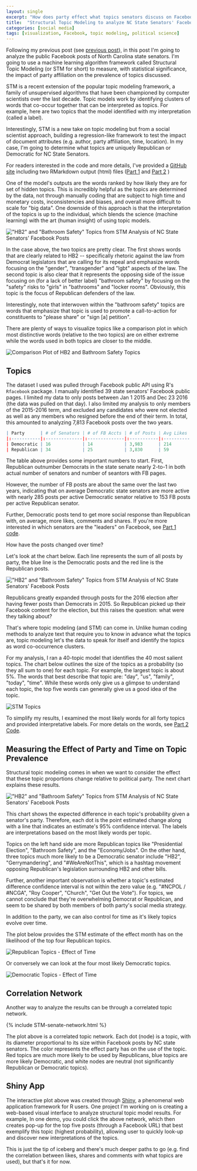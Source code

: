 ```yaml
---
layout: single
excerpt: "How does party effect what topics senators discuss on Facebook?" 
title:  "Structural Topic Modeling to analyze NC State Senators' Facebook Posts"
categories: [social media]
tags: [visualization, Facebook, topic modeling, political science]
---
```


Following my previous post (see [previous post](https://wesslen.github.io/social%20media/nc-state-senator-twitter-network/)), in this post I'm going to analyze the public Facebook posts of North Carolina state senators. I'm going to use a machine learning algorithm framework called Structural Topic Modeling (or STM for short) to measure, with statistical significance, the impact of party affiliation on the prevalence of topics discussed. 

STM is a recent extension of the popular topic modeling framework, a family of unsupervised algorithms that have been championed by computer scientists over the last decade. Topic models work by identifying clusters of words that co-occur together that can be interpreted as topics. For example, here are two topics that the model identified with my interpretation (called a label).

Interestingly, STM is a new take on topic modeling but from a social scientist approach, building a regression-like framework to test the impact of document attributes (e.g. author, party affiliation, time, location). In my case, I'm going to determine what topics are uniquely Republican or Democratic for NC State Senators. 

For readers interested in the code and more details, I've provided a [GitHub site](https://github.com/wesslen/NCStateSenateFacebook) including two RMarkdown output (html) files ([Part 1](https://htmlpreview.github.io/?https://github.com/wesslen/NCStateSenateFacebook/blob/master/code/STM-ncsenate-facebook-part1.html) and [Part 2](https://rawgit.com/wesslen/NCStateSenateFacebook/master/code/STM-ncsenate-facebook-part2.html) )

One of the model's outputs are the words ranked by how likely they are for set of hidden topics. This is incredibly helpful as the topics are determined by the data, not through manually coding that are subject to high time and monetary costs, inconsistencies and biases, and overall more difficult to scale for "big data". One downside of this approach is that the interpretation of the topics is up to the individual, which blends the science (machine learning) with the art (human insight) of using topic models.

!["HB2" and "Bathroom Safety" Topics from STM Analysis of NC State Senators' Facebook Posts](/images/STM-senate1.png)

In the case above, the two topics are pretty clear. The first shows words that are clearly related to HB2 -- specifically rhetoric against the law from Democrat legislators that are calling for its repeal and emphasize words focusing on the "gender", "transgender" and "lgbt" aspects of the law. The second topic is also clear that it represents the opposing side of the issue focusing on (for a lack of better label) "bathroom safety" by focusing on the "safety" risks to "girls" in "bathrooms" and "locker rooms". Obviously, this topic is the focus of Republican defenders of the law. 

Interestingly, note that interwoven within the "bathroom safety" topics are words that emphasize that topic is used to promote a call-to-action for constituents to "please share" or "sign [a] petition". 

There are plenty of ways to visualize topics like a comparison plot in which most distinctive words (relative to the two topics) are on either extreme while the words used in both topics are closer to the middle.

![Comparison Plot of HB2 and Bathroom Safety Topics](/images/STM-senate7.png)

Topics
------------------------

The dataset I used was pulled through Facebook public API using R's `Rfacebook` package. I manually identified 39 state senators' Facebook public pages. I limited my data to only posts between Jan 1 2015 and Dec 23 2016 (the data was pulled on that day). I also limited my analysis to only members of the 2015-2016 term, and excluded any candidates who were not elected as well as any members who resigned before the end of their term. In total, this amounted to analyzing 7,813 Facebook posts over the two years. 

``` r
| Party      | # of Senators | # of FB Accts | # of Posts | Avg Likes | Avg Comments | Avg Shares |
|:-----------|:--------------|:--------------|:-----------|:----------|:-------------|:-----------|
| Democratic | 16            | 14            | 3,983      | 214       | 17           | 81         |
| Republican | 34            | 25            | 3,830      | 59        | 11           | 46         |
```

The table above provides some important numbers to start. First, Republican outnumber Democrats in the state senate nearly 2-to-1 in both actual number of senators and number of seantors with FB pages. 

However, the number of FB posts are about the same over the last two years, indicating that on average Democratic state senators are more active with nearly 285 posts per active Democratic senator relative to 153 FB posts per active Republican senator.

Further, Democratic posts tend to get more social response than Republican with, on average, more likes, comments and shares. If you're more interested in which senators are the "leaders" on Facebook, see [Part 1 code](https://htmlpreview.github.io/?https://github.com/wesslen/NCStateSenateFacebook/blob/master/code/STM-ncsenate-facebook-part1.html).

How have the posts changed over time?

Let's look at the chart below. Each line represents the sum of all posts by party, the blue line is the Democratic posts and the red line is the Republican posts.

!["HB2" and "Bathroom Safety" Topics from STM Analysis of NC State Senators' Facebook Posts](/images/STM-senate2.png)

Republicans greatly expanded through posts for the 2016 election after having fewer posts than Democrats in 2015. So Republican picked up their Facebook content for the election, but this raises the question: what were they talking about?

That's where topic modeling (and STM) can come in. Unlike human coding methods to analyze text that require you to know in advance what the topics are, topic modeling let's the data to speak for itself and identify the topics as word co-occurrence clusters.

For my analysis, I ran a 40-topic model that identifies the 40 most salient topics. The chart below outlines the size of the topics as a probability (so they all sum to one) for each topic. For example, the largest topic is about 5%. The words that best describe that topic are: "day", "us", "family", "today", "time". While these words only give us a glimpse to understand each topic, the top five words can generally give us a good idea of the topic. 

![STM Topics](/images/STM-senate3.png)

To simplify my results, I examined the most likely words for all forty topics and provided interpretative labels. For more detals on the words, see [Part 2 Code](https://rawgit.com/wesslen/NCStateSenateFacebook/master/code/STM-ncsenate-facebook-part2.html). 

Measuring the Effect of Party and Time on Topic Prevalence
------------------------

Structural topic modeling comes in when we want to consider the effect that these topic proportions change relative to political party. The next chart explains these results.

!["HB2" and "Bathroom Safety" Topics from STM Analysis of NC State Senators' Facebook Posts](/images/STM-senate4.png)

This chart shows the expected difference in each topic's probability given a senator's party. Therefore, each dot is the point estimated change along with a line that indicates an estimate's 95% confidence interval. The labels are interpretations based on the most likely words per topic.

Topics on the left hand side are more Republican topics like "Presidential Election", "Bathroom Safety", and the "Economy/Jobs". On the other hand, three topics much more likely to be a Democratic senator include "HB2", "Gerrymandering", and "#WeAreNotThis", which is a hashtag movement opposing Republican's legislation surrounding HB2 and other bills.

Further, another important observation is whether a topic's estimated difference confidence interval is not within the zero value (e.g. "#NCPOL / #NCGA", "Roy Cooper", "Church", "Get Out the Vote"). For topics, we cannot conclude that they're overwhelming Democrat or Republican, and seem to be shared by both members of both party's social media strategy.

In addition to the party, we can also control for time as it's likely topics evolve over time.

The plot below provides the STM estimate of the effect month has on the likelihood of the top four Republican topics. 

![Republican Topics - Effect of Time](/images/STM-senate5.png)

Or conversely we can look at the four most likely Democratic topics.

![Democratic Topics - Effect of Time](/images/STM-senate6.png)

Correlation Network
------------------------

Another way to analyze the results can be through a correlated topic network. 

{% include STM-senate-network.html %}

The plot above is a correlated topic network. Each dot (node) is a topic, with its diameter proportional to its size within Facebook posts by NC state senators. The color represents the effect party has on the use of the topic. Red topics are much more likely to be used by Republicans, blue topics are more likely Democratic, and white nodes are neutral (not significantly Republican or Democratic topics).

Shiny App
------------------------

The interactive plot above was created through [Shiny](http://shiny.rstudio.com), a phenomenal web application framework for R users. One project I'm working on is creating a web-based visual interface to analyze structural topic model results. For example, In one demo, you could click the above network, which then creates pop-up for the top five posts (through a Facebook URL) that best exemplify this topic (highest probability), allowing user to quickly look-up and discover new interpretations of the topics.

This is just the tip of iceberg and there's much deeper paths to go (e.g. find the correlation between likes, shares and comments with what topics are used), but that's it for now.


